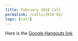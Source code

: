 ```yaml
---
title: February 2018 Call
permalink: /calls/2018-02/
tags: [call]
---
```


Here is the [Google Hangouts link](https://hangouts.google.com/hangouts/_/ygpfhf5idvcp3k3lmdjfqjkagae)
